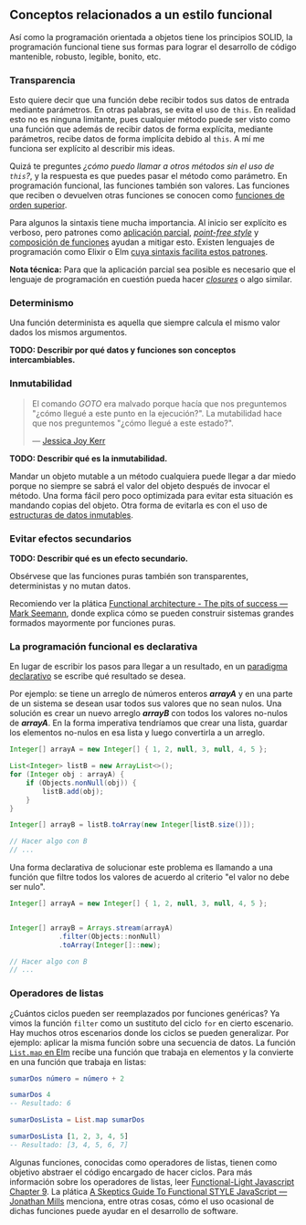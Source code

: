 ## Conceptos relacionados a un estilo funcional

Así como la programación orientada a objetos tiene los principios SOLID, la programación funcional tiene sus formas para lograr el desarrollo de código mantenible, robusto, legible, bonito, etc.

### Transparencia

Esto quiere decir que una función debe recibir todos sus datos de entrada mediante parámetros. En otras palabras, se evita el uso de `this`. En realidad esto no es ninguna limitante, pues cualquier método puede ser visto como una función que además de recibir datos de forma explícita, mediante parámetros, recibe datos de forma implícita debido al `this`. A mí me funciona ser explícito al describir mis ideas.

Quizá te preguntes _¿cómo puedo llamar a otros métodos sin el uso de `this`?_, y la respuesta es que puedes pasar el método como parámetro. En programación funcional, las funciones también son valores. Las funciones que reciben o devuelven otras funciones se conocen como [funciones de orden superior](https://eloquentjavascript.net/05_higher_order.html).

Para algunos la sintaxis tiene mucha importancia. Al inicio ser explícito es verboso, pero patrones como [aplicación parcial](https://github.com/getify/Functional-Light-JS/blob/master/manuscript/ch3.md/#some-now-some-later), [_point-free style_](https://github.com/getify/Functional-Light-JS/blob/master/manuscript/ch3.md/#no-points) y [composición de funciones](https://youtu.be/srQt1NAHYC0?t=563) ayudan a mitigar esto. Existen lenguajes de programación como Elixir o Elm [cuya sintaxis facilita estos patrones](https://dennisreimann.de/articles/elm-functions.html).

**Nota técnica:** Para que la aplicación parcial sea posible es necesario que el lenguaje de programación en cuestión pueda hacer [_closures_](https://github.com/getify/You-Dont-Know-JS/tree/1st-ed/scope%20%26%20closures) o algo similar.

### Determinismo

Una función determinista es aquella que siempre calcula el mismo valor dados los mismos argumentos.

**TODO: Describir por qué datos y funciones son conceptos intercambiables.**

### Inmutabilidad

> El comando _GOTO_ era malvado porque hacía que nos preguntemos "¿cómo llegué a este punto en la ejecución?".
> La mutabilidad hace que nos preguntemos "¿cómo llegué a este estado?".
>
> — [Jessica Joy Kerr](https://twitter.com/jessitron/status/333228687208112128)

**TODO: Describir qué es la inmutabilidad.**

Mandar un objeto mutable a un método cualquiera puede llegar a dar miedo porque no siempre se sabrá el valor del objeto después de invocar el método. Una forma fácil pero poco optimizada para evitar esta situación es mandando copias del objeto. Otra forma de evitarla es con el uso de [estructuras de datos inmutables](https://youtu.be/Wo0qiGPSV-s).

### Evitar efectos secundarios

**TODO: Describir qué es un efecto secundario.**

Obsérvese que las funciones puras también son transparentes, deterministas y no mutan datos.

Recomiendo ver la plática [Functional architecture - The pits of success — Mark Seemann](https://youtu.be/US8QG9I1XW0), donde explica cómo se pueden construir sistemas grandes formados mayormente por funciones puras.

### La programación funcional es declarativa

En lugar de escribir los pasos para llegar a un resultado, en un [paradigma declarativo](https://www.ionos.mx/digitalguide/paginas-web/desarrollo-web/programacion-declarativa/) se escribe qué resultado se desea.

Por ejemplo: se tiene un arreglo de números enteros **_arrayA_** y en una parte de un sistema se desean usar todos sus valores que no sean nulos. Una solución es crear un nuevo arreglo **_arrayB_** con todos los valores no-nulos de **_arrayA_**. En la forma imperativa tendríamos que crear una lista, guardar los elementos no-nulos en esa lista y luego convertirla a un arreglo.

```java
Integer[] arrayA = new Integer[] { 1, 2, null, 3, null, 4, 5 };

List<Integer> listB = new ArrayList<>();
for (Integer obj : arrayA) {
    if (Objects.nonNull(obj)) {
        listB.add(obj);
    }
}

Integer[] arrayB = listB.toArray(new Integer[listB.size()]);

// Hacer algo con B
// ...
```

Una forma declarativa de solucionar este problema es llamando a una función que filtre todos los valores de acuerdo al criterio "el valor no debe ser nulo".

```java
Integer[] arrayA = new Integer[] { 1, 2, null, 3, null, 4, 5 };


Integer[] arrayB = Arrays.stream(arrayA)
            .filter(Objects::nonNull)
            .toArray(Integer[]::new);

// Hacer algo con B
// ...
```

### Operadores de listas

¿Cuántos ciclos pueden ser reemplazados por funciones genéricas? Ya vimos la función `filter` como un sustituto del ciclo `for` en cierto escenario. Hay muchos otros escenarios donde los ciclos se pueden generalizar. Por ejemplo: aplicar la misma función sobre una secuencia de datos. La función [`List.map` en Elm](https://package.elm-lang.org/packages/elm/core/latest/List#map) recibe una función que trabaja en elementos y la convierte en una función que trabaja en listas:

```elm
sumarDos número = número + 2

sumarDos 4
-- Resultado: 6

sumarDosLista = List.map sumarDos

sumarDosLista [1, 2, 3, 4, 5]
-- Resultado: [3, 4, 5, 6, 7]
```

Algunas funciones, conocidas como operadores de listas, tienen como objetivo abstraer el código encargado de hacer ciclos. Para más información sobre los operadores de listas, leer [Functional-Light Javascript Chapter 9](https://github.com/getify/Functional-Light-JS/blob/master/manuscript/ch9.md). La plática [A Skeptics Guide To Functional STYLE JavaScript — Jonathan Mills](https://youtu.be/oF9XTJoScOE?t=430) menciona, entre otras cosas, cómo el uso ocasional de dichas funciones puede ayudar en el desarrollo de software.
